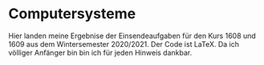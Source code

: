 # Computersysteme
 Hier landen meine Ergebnise der Einsendeaufgaben für den Kurs 1608 und 1609 aus dem Wintersemester 2020/2021. Der Code ist LaTeX. Da ich völliger Anfänger bin bin ich für jeden Hinweis dankbar.
